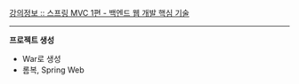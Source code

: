 [강의정보 :: 스프링 MVC 1편 - 백엔드 웹 개발 핵심 기술](https://www.inflearn.com/course/%EC%8A%A4%ED%94%84%EB%A7%81-mvc-1/dashboard)

---
**프로젝트 생성**
* War로 생성
* 롬복, Spring Web
